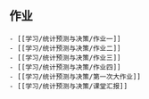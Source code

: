 ## 作业
	- [[学习/统计预测与决策/作业一]]
	- [[学习/统计预测与决策/作业二]]
	- [[学习/统计预测与决策/作业三]]
	- [[学习/统计预测与决策/作业四]]
	- [[学习/统计预测与决策/第一次大作业]]
	- [[学习/统计预测与决策/课堂汇报]]